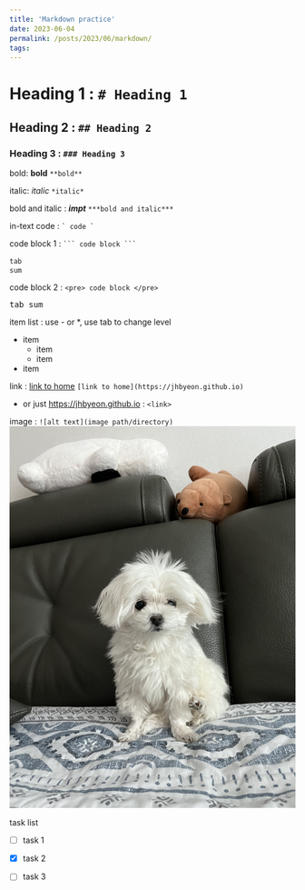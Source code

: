 ```yaml
---
title: 'Markdown practice'
date: 2023-06-04
permalink: /posts/2023/06/markdown/
tags:
---
```

# Heading 1 : `# Heading 1`
## Heading 2 : `## Heading 2`
### Heading 3 : `### Heading 3`

bold: **bold** `**bold**`

italic: *italic* `*italic*`

bold and italic : ***impt*** `***bold and italic***`

in-text code : `` ` code ` ``

code block 1 : `` ``` code block ``` ``
```
tab
sum
```
code block 2 : `` <pre> code block </pre>  ``
<pre>
tab sum  
</pre>

item list : use - or *, use tab to change level  
- item 
  - item
  - item
- item

link : [link to home](https://jhbyeon.github.io) ` [link to home](https://jhbyeon.github.io)  `
- or just <https://jhbyeon.github.io> : ` <link> `

image : ` ![alt text](image path/directory) ` ![alt text](/images/test.jpg "meanest dog in the world") 

task list 
- [ ] task 1 
- [x] task 2
- [ ] task 3

